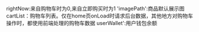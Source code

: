 rightNow:来自购物车时为0,来自立即购买时为1
'imagePath':商品默认展示图
cartList：购物车列表。仅在home页onLoad时请求后台数据，其他地方对购物车操作时，都使用前端处理的购物车数据
userWallet':用户钱包余额